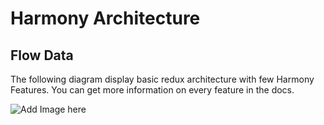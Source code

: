 # Harmony Architecture

## Flow Data

The following diagram display basic redux architecture with few Harmony Features.
You can get more information on every feature in the docs.


![Add Image here](https://miro.medium.com/v2/resize:fit:1400/1*bALRKQHNfC8D8ml_i7hgVg.png)
